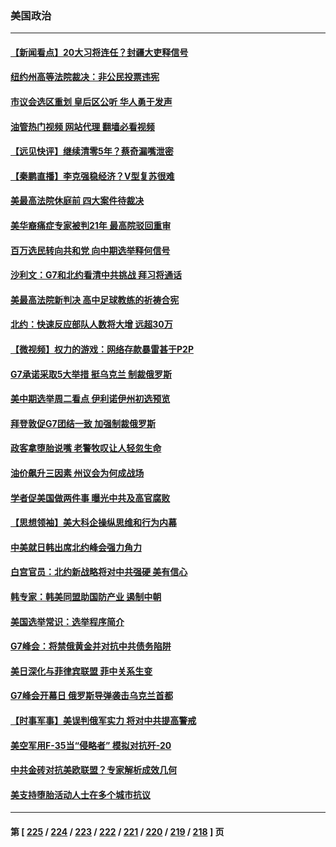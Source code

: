 ### 美国政治
---
#### [【新闻看点】20大习将连任？封疆大吏释信号](../../pages/ncid1078159/n13768739.md?06281645) 
#### [纽约州高等法院裁决：非公民投票违宪](../../pages/ncid1078159/n13768925.md?06281645) 
#### [市议会选区重划 皇后区公听 华人勇于发声](../../pages/ncid1078159/n13768915.md?06281645) 
#### [油管热门视频 网站代理 翻墙必看视频](http://209.222.30.114:81/youtube.html?06281645)
#### [【远见快评】继续清零5年？蔡奇漏嘴泄密](../../pages/ncid1078159/n13768743.md?06281645) 
#### [【秦鹏直播】李克强稳经济？V型复苏很难](../../pages/ncid1078159/n13768690.md?06281645) 
#### [美最高法院休庭前 四大案件待裁决](../../pages/ncid1078159/n13768668.md?06281645) 
#### [美华裔痛症专家被判21年 最高院驳回重审](../../pages/ncid1078159/n13768713.md?06281645) 
#### [百万选民转向共和党 向中期选举释何信号](../../pages/ncid1078159/n13768586.md?06281645) 
#### [沙利文：G7和北约看清中共挑战 拜习将通话](../../pages/ncid1078159/n13768652.md?06281645) 
#### [美最高法院新判决 高中足球教练的祈祷合宪](../../pages/ncid1078159/n13768604.md?06281645) 
#### [北约：快速反应部队人数将大增 远超30万](../../pages/ncid1078159/n13768594.md?06281645) 
#### [【微视频】权力的游戏：网络存款暴雷甚于P2P](../../pages/ncid1078159/n13768525.md?06281645) 
#### [G7承诺采取5大举措 挺乌克兰 制裁俄罗斯](../../pages/ncid1078159/n13768462.md?06281645) 
#### [美中期选举周二看点 伊利诺伊州初选预览](../../pages/ncid1078159/n13767899.md?06281645) 
#### [拜登敦促G7团结一致 加强制裁俄罗斯](../../pages/ncid1078159/n13768111.md?06281645) 
#### [政客拿堕胎说嘴 老警牧叹让人轻忽生命](../../pages/ncid1078159/n13768133.md?06281645) 
#### [油价飙升三因素 州议会为何成战场](../../pages/ncid1078159/n13768103.md?06281645) 
#### [学者促美国做两件事 曝光中共及高官腐败](../../pages/ncid1078159/n13768044.md?06281645) 
#### [【思想领袖】美大科企操纵思维和行为内幕](../../pages/ncid1078159/n13754307.md?06281645) 
#### [中美就日韩出席北约峰会强力角力](../../pages/ncid1078159/n13767842.md?06281645) 
#### [白宫官员：北约新战略将对中共强硬 美有信心](../../pages/ncid1078159/n13767901.md?06281645) 
#### [韩专家：韩美同盟助国防产业 遏制中朝](../../pages/ncid1078159/n13767894.md?06281645) 
#### [美国选举常识：选举程序简介](../../pages/ncid1078159/n13767814.md?06281645) 
#### [G7峰会：将禁俄黄金并对抗中共债务陷阱](../../pages/ncid1078159/n13767783.md?06281645) 
#### [美日深化与菲律宾联盟 菲中关系生变](../../pages/ncid1078159/n13767862.md?06281645) 
#### [G7峰会开幕日 俄罗斯导弹袭击乌克兰首都](../../pages/ncid1078159/n13767843.md?06281645) 
#### [【时事军事】美误判俄军实力 将对中共提高警戒](../../pages/ncid1078159/n13767007.md?06281645) 
#### [美空军用F-35当“侵略者” 模拟对抗歼-20](../../pages/ncid1078159/n13764726.md?06281645) 
#### [中共金砖对抗美欧联盟？专家解析成效几何](../../pages/ncid1078159/n13766960.md?06281645) 
#### [美支持堕胎活动人士在多个城市抗议](../../pages/ncid1078159/n13767540.md?06281645) 

---
#### 第 [ [225](./225.md?06281645) / [224](./224.md?06281645) / [223](./223.md?06281645) / [222](./222.md?06281645) / [221](./221.md?06281645) / [220](./220.md?06281645) / [219](./219.md?06281645) / [218](./218.md?06281645) ] 页
